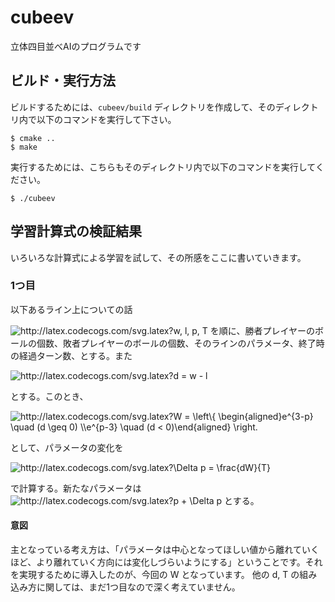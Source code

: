 # cubeev

立体四目並べAIのプログラムです

## ビルド・実行方法
ビルドするためには、```cubeev/build``` ディレクトリを作成して、そのディレクトリ内で以下のコマンドを実行して下さい。
```
$ cmake ..
$ make
```
実行するためには、こちらもそのディレクトリ内で以下のコマンドを実行してください。
```
$ ./cubeev
```

## 学習計算式の検証結果
いろいろな計算式による学習を試して、その所感をここに書いていきます。
### 1つ目
以下あるライン上についての話

<img src="http://latex.codecogs.com/svg.latex?w,&space;l,&space;p,&space;T" title="http://latex.codecogs.com/svg.latex?w, l, p, T" /> を順に、勝者プレイヤーのボールの個数、敗者プレイヤーのボールの個数、そのラインのパラメータ、終了時の経過ターン数、とする。また

<img src="http://latex.codecogs.com/svg.latex?d&space;=&space;w&space;-&space;l" title="http://latex.codecogs.com/svg.latex?d = w - l" />

とする。このとき、

<img src="http://latex.codecogs.com/svg.latex?W&space;=&space;\left\{&space;\begin{aligned}e^{3-p}&space;\quad&space;(d&space;\geq&space;0)&space;\\e^{p-3}&space;\quad&space;(d&space;<&space;0)\end{aligned}&space;\right.&space;" title="http://latex.codecogs.com/svg.latex?W = \left\{ \begin{aligned}e^{3-p} \quad (d \geq 0) \\e^{p-3} \quad (d < 0)\end{aligned} \right. " />

として、パラメータの変化を

<img src="http://latex.codecogs.com/svg.latex?\Delta&space;p&space;=&space;\frac{dW}{T}" title="http://latex.codecogs.com/svg.latex?\Delta p = \frac{dW}{T}" />

で計算する。新たなパラメータは <img src="http://latex.codecogs.com/svg.latex?p&space;&plus;&space;\Delta&space;p" title="http://latex.codecogs.com/svg.latex?p + \Delta p" /> とする。
#### 意図
主となっている考え方は、「パラメータは中心となってほしい値から離れていくほど、より離れていく方向には変化しづらいようにする」ということです。それを実現するために導入したのが、今回の W となっています。
他の d, T の組み込み方に関しては、まだ1つ目なので深く考えていません。